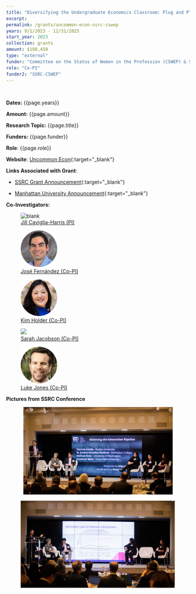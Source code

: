 ```yaml
---
title: "Diversifying the Undergraduate Economics Classroom: Plug and Play Modules with Role Models, Research, and Active Learning"
excerpt: 
permalink: /grants/uncommon-econ-ssrc-cswep
years: 9/1/2023 - 12/31/2025
start_year: 2023
collection: grants
amount: $198,450
type: "external"
funder: "Committee on the Status of Women in the Profession (CSWEP) & Social Science Research Council (SSRC) Women in Economics and Mathematics Research Consortium."
role: "Co-PI"
funder2: "SSRC-CSWEP"
---
```

<!-- Google tag (gtag.js) -->
<script async src="https://www.googletagmanager.com/gtag/js?id=G-Q95WSVMDNZ"></script>
<script>
  window.dataLayer = window.dataLayer || [];
  function gtag(){dataLayer.push(arguments);}
  gtag('js', new Date());

  gtag('config', 'G-Q95WSVMDNZ');
</script>

<br>

**Dates:** {{page.years}}

**Amount:** {{page.amount}}

**Research Topic:** {{page.title}}

**Funders:** {{page.funder}}

**Role**: {{page.role}}

**Website**: [Uncommon Econ](https://www.uncommonecon.com/){:target="_blank"}
 
**Links Associated with Grant**:
* [SSRC Grant Announcement](https://www.ssrc.org/grantees/diversifying-the-undergraduate-economics-classroom-plug-and-play-modules-with-role-models-research-and-active-learning/){:target="_blank"}

* [Manhattan University Announcement](https://manhattan.edu/news/archive/2023/10/Jimena-grants.php){:target="_blank"}

**Co-Investigators:**

<body>
<div class="image-container">
        <figure>
            <img src="/images/co-authors/jill_caviglia_harris.png" alt="blank" width="100" height="auto">
            <figcaption><a href="https://jlcaviglia-harris.wixsite.com/jlcaviglia-harris" target="_blank">Jill Caviglia-Harris (PI)</a></figcaption>
        </figure>
        <figure>
            <img src="/images/co-authors/jose_fernandez.png" alt="Image 2" width="100" height="auto">
            <figcaption><a href="https://business.louisville.edu/faculty-research/faculty-directory/jose-manuel-fernandez-phd/" target="_blank">José Fernández (Co-PI)</a></figcaption>
        </figure>
        <figure>
            <img src="/images/co-authors/kim_holder.png" alt="Image 2" width="100" height="auto">
            <figcaption><a href="" target="_blank">Kim Holder (Co-PI)</a></figcaption>
        </figure>     
        <figure>
            <img src="/images/co-authors/sarah_jacobson.png" width="100" height="auto">
            <figcaption><a href="https://econ.williams.edu/profile/saj2/" target="_blank"> Sarah Jacobson (Co-PI) </a></figcaption>
        </figure>
        <figure>
            <img src="/images/co-authors/luke_jones.png" alt="Image 2" width="100" height="auto">
            <figcaption><a href="https://sites.google.com/view/lukerjones" target="_blank"> Luke Jones (Co-PI)</a></figcaption>
        </figure>      
        <!-- Add more images as needed -->
    </div>
</body>

**Pictures from SSRC Conference**

<body>
<div class="image-container2">
        <figure>
            <a href="/images/presentations/ssrc_panel.png" class="image-link">
              <img src="/images/presentations/ssrc_panel.png" alt="panel" width="1080" height="auto">
            </a>
            <!--<figcaption><a>Bogotá, Colombia </a></figcaption>-->
        </figure>
        <figure>
          <a href="/images/presentations/ssrc_motivation.png.png" class="image-link">
            <img src="/images/presentations/ssrc_motivation.png" alt="panel" width="1080" height="auto">
          </a>
            <!--<figcaption><a>SSRC Conference </a></figcaption>-->
        </figure>
    </div>
</body>